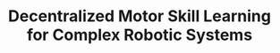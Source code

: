 ---
layout: default
title: 'Decentralized Motor Skill Learning for Complex Robotic Systems'
authors: Yanjiang Guo*, Zheyuan Jiang*, <strong>Yen-Jen Wang</strong>, Jingyue Gao, Jianyu Chen
publication: In IEEE Robotics and Automation Letters (RAL) 2023
year: 2023.07
pdf: https://arxiv.org/pdf/2306.17411.pdf
code: ''
official_link: https://arxiv.org/abs/2306.17411
---